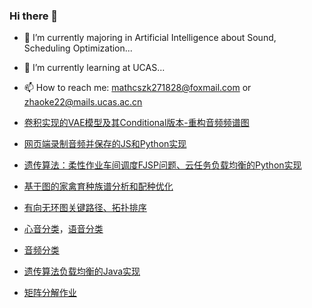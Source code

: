 ### Hi there 👋

<!--
**ZhaoKe1024/ZhaoKe1024** is a ✨ _special_ ✨ repository because its `README.md` (this file) appears on your GitHub profile.

Here are some ideas to get you started:


- 👯 I’m looking to collaborate on ...
- 🤔 I’m looking for help with ...
- 💬 Ask me about ...
- 📫 How to reach me: ...
- 😄 Pronouns: ...
- ⚡ Fun fact: ...
-->
- 🔭 I’m currently majoring in Artificial Intelligence about Sound, Scheduling Optimization...
- 🌱 I’m currently learning at UCAS...
- 📫 How to reach me: mathcszk271828@foxmail.com or zhaoke22@mails.ucas.ac.cn

- [卷积实现的VAE模型及其Conditional版本-重构音频频谱图](https://github.com/ZhaoKe1024/ConvolutionalVAE_withConditional)
- [网页端录制音频并保存的JS和Python实现](https://github.com/ZhaoKe1024/Audio-Record-WebPage)
- [遗传算法：柔性作业车间调度FJSP问题、云任务负载均衡的Python实现](https://github.com/ZhaoKe1024/IntelligentAlgorithmScheduler)
- [基于图的家禽育种族谱分析和配种优化](https://github.com/ZhaoKe1024/SelectBreedingKits)
- [有向无环图关键路径、拓扑排序](https://github.com/ZhaoKe1024/AlgorithmsOnGraph)
- [心音分类](https://github.com/ZhaoKe1024/Heart-Sound-Diagnosis)，[语音分类](https://github.com/ZhaoKe1024/Voice-Sound-Diagnosis)
- [音频分类](https://github.com/ZhaoKe1024/AudioClassification-Pytorch-KZhao)
- [遗传算法负载均衡的Java实现](https://github.com/ZhaoKe1024/SSbyZKe)
- [矩阵分解作业](https://github.com/ZhaoKe1024/UCAS-Matrix_Analysis_and_Application-Python)
